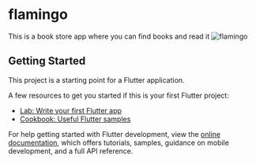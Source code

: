# flamingo

This is a book store app where you can find books and read it 
![flamingo](https://user-images.githubusercontent.com/81522801/204524936-b1edd715-2072-4e1d-be7e-0d2ddb9bd5fe.jpeg)



## Getting Started

This project is a starting point for a Flutter application.

A few resources to get you started if this is your first Flutter project:

- [Lab: Write your first Flutter app](https://docs.flutter.dev/get-started/codelab)
- [Cookbook: Useful Flutter samples](https://docs.flutter.dev/cookbook)

For help getting started with Flutter development, view the
[online documentation](https://docs.flutter.dev/), which offers tutorials,
samples, guidance on mobile development, and a full API reference.
